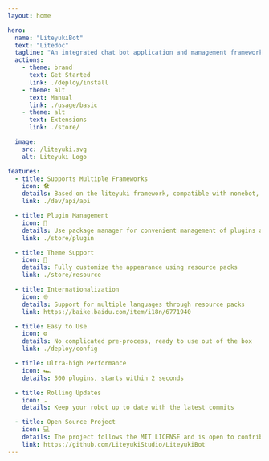 ```yaml
---
layout: home

hero:
  name: "LiteyukiBot"
  text: "Litedoc"
  tagline: "An integrated chat bot application and management framework"
  actions:
    - theme: brand
      text: Get Started
      link: ./deploy/install
    - theme: alt
      text: Manual
      link: ./usage/basic
    - theme: alt
      text: Extensions
      link: ./store/

  image:
    src: /liteyuki.svg
    alt: Liteyuki Logo

features:
  - title: Supports Multiple Frameworks
    icon: 🛠️
    details: Based on the liteyuki framework, compatible with nonebot, melobot, etc., with good ecological support
    link: ./dev/api/api

  - title: Plugin Management
    icon: 🧩
    details: Use package manager for convenient management of plugins and resource packs
    link: ./store/plugin

  - title: Theme Support
    icon: 🎨
    details: Fully customize the appearance using resource packs
    link: ./store/resource

  - title: Internationalization
    icon: 🌐
    details: Support for multiple languages through resource packs
    link: https://baike.baidu.com/item/i18n/6771940 

  - title: Easy to Use
    icon: ⚙️
    details: No complicated pre-process, ready to use out of the box
    link: ./deploy/config

  - title: Ultra-high Performance
    icon: 🏎️
    details: 500 plugins, starts within 2 seconds

  - title: Rolling Updates
    icon: ☁️
    details: Keep your robot up to date with the latest commits

  - title: Open Source Project
    icon: 💻
    details: The project follows the MIT LICENSE and is open to contributions
    link: https://github.com/LiteyukiStudio/LiteyukiBot
---
```

